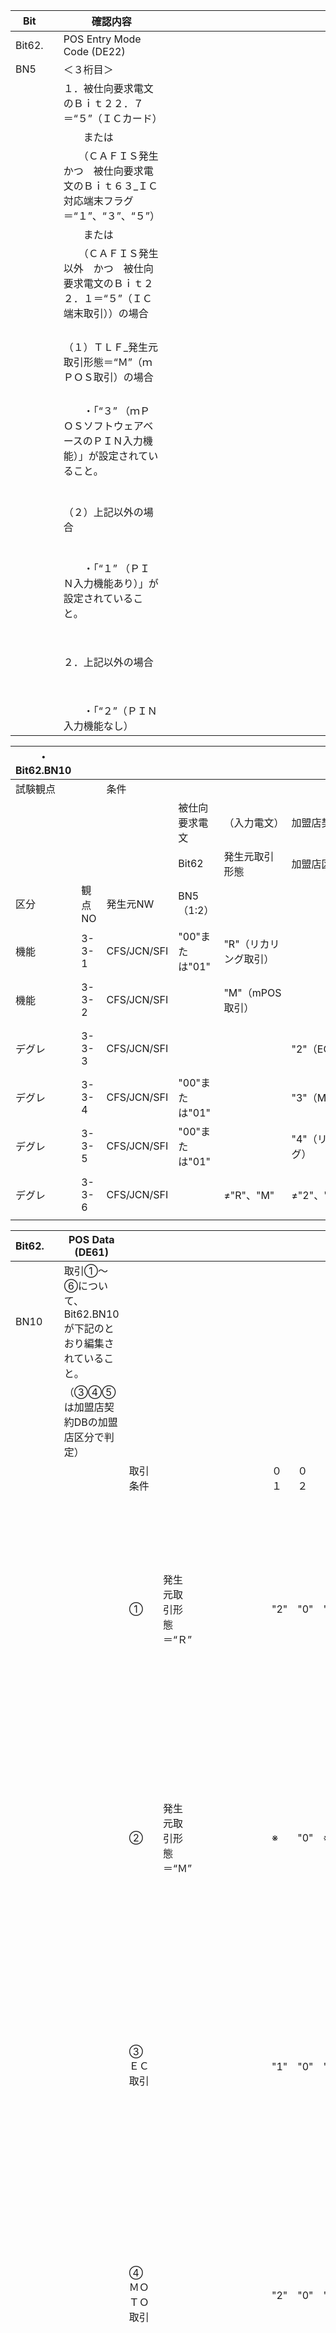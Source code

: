 | Bit    |  | 確認内容                                               |  |  |  |  |  |  |  |  |  |  |  |  |  |  |  |  |  |  |  |  |  |  |  |  |  |  |  |  |   |       |  |  |  |  |  |  |  |  |  |
|--------|--|----------------------------------------------------|--|--|--|--|--|--|--|--|--|--|--|--|--|--|--|--|--|--|--|--|--|--|--|--|--|--|--|--|---|-------|--|--|--|--|--|--|--|--|--|
| Bit62. |  | POS Entry Mode Code (DE22)                         |  |  |  |  |  |  |  |  |  |  |  |  |  |  |  |  |  |  |  |  |  |  |  |  |  |  |  |  |   |       |  |  |  |  |  |  |  |  |  |
| BN5    |  | ＜３桁目＞                                              |  |  |  |  |  |  |  |  |  |  |  |  |  |  |  |  |  |  |  |  |  |  |  |  |  |  |  |  |   |       |  |  |  |  |  |  |  |  |  |
|        |  | １．被仕向要求電文のＢｉｔ２２．７＝“５”（ＩＣカード）                       |  |  |  |  |  |  |  |  |  |  |  |  |  |  |  |  |  |  |  |  |  |  |  |  |  |  |  |  |   |       |  |  |  |  |  |  |  |  |  |
|        |  | 　　または                                              |  |  |  |  |  |  |  |  |  |  |  |  |  |  |  |  |  |  |  |  |  |  |  |  |  |  |  |  |   |       |  |  |  |  |  |  |  |  |  |
|        |  | 　　（ＣＡＦＩＳ発生　かつ　被仕向要求電文のＢｉｔ６３_ＩＣ対応端末フラグ＝“１”、“３”、“５”） |  |  |  |  |  |  |  |  |  |  |  |  |  |  |  |  |  |  |  |  |  |  |  |  |  |  |  |  |   |       |  |  |  |  |  |  |  |  |  |
|        |  | 　　または                                              |  |  |  |  |  |  |  |  |  |  |  |  |  |  |  |  |  |  |  |  |  |  |  |  |  |  |  |  |   |       |  |  |  |  |  |  |  |  |  |
|        |  | 　　（ＣＡＦＩＳ発生以外　かつ　被仕向要求電文のＢｉｔ２２．１＝“５”（ＩＣ端末取引））の場合    |  |  |  |  |  |  |  |  |  |  |  |  |  |  |  |  |  |  |  |  |  |  |  |  |  |  |  |  |   |       |  |  |  |  |  |  |  |  |  |
|        |  | （１）ＴＬＦ_発生元取引形態＝“Ｍ”（ｍＰＯＳ取引）の場合                      |  |  |  |  |  |  |  |  |  |  |  |  |  |  |  |  |  |  |  |  |  |  |  |  |  |  |  |  | ● | ３－１－１ |  |  |  |  |  |  |  |  |  |
|        |  | 　　・「“３” （ｍＰＯＳソフトウェアベースのＰＩＮ入力機能）」が設定されていること。        |  |  |  |  |  |  |  |  |  |  |  |  |  |  |  |  |  |  |  |  |  |  |  |  |  |  |  |  |   |       |  |  |  |  |  |  |  |  |  |
|        |  | （２）上記以外の場合                                         |  |  |  |  |  |  |  |  |  |  |  |  |  |  |  |  |  |  |  |  |  |  |  |  |  |  |  |  | ○ | ３－１－２ |  |  |  |  |  |  |  |  |  |
|        |  | 　　・「“１” （ＰＩＮ入力機能あり）」が設定されていること。                    |  |  |  |  |  |  |  |  |  |  |  |  |  |  |  |  |  |  |  |  |  |  |  |  |  |  |  |  |   |       |  |  |  |  |  |  |  |  |  |
|        |  | ２．上記以外の場合                                          |  |  |  |  |  |  |  |  |  |  |  |  |  |  |  |  |  |  |  |  |  |  |  |  |  |  |  |  | ○ | ３－１－３ |  |  |  |  |  |  |  |  |  |
|        |  | 　　・「“２”（ＰＩＮ入力機能なし）                                 |																																									

| ・Bit62.BN10 |       |             |             |              |              |                                  |    |
|-------------|-------|-------------|-------------|--------------|--------------|----------------------------------|----|
| 試験観点        |       | 条件          |             |              |              | 確認項目                             |    |
|             |       |             | 被仕向要求電文     | （入力電文）       | 加盟店契約DB      | 仕向要求電文                           |    |
|             |       |             | Bit62       | 発生元取引形態      | 加盟店区分        | Bit62                            |    |
| 区分          | 観点NO  | 発生元NW       | BN5（1:2）    |              |              | BN10                             | 備考 |
| 機能          | 3-3-1 | CFS/JCN/SFI | "00"または"01" | "R"（リカリング取引） |              | 203410*000100392+加盟店契約ＤＢの加盟店郵便番号 |    |
| 機能          | 3-3-2 | CFS/JCN/SFI |             | "M"（mPOS取引）  |              | *0*****009*00392+加盟店契約ＤＢの加盟店郵便番号 |    |
| デグレ         | 3-3-3 | CFS/JCN/SFI |             |              | "2"（EC)      | 102510*006*00392+加盟店契約ＤＢの加盟店郵便番号 |    |
| デグレ         | 3-3-4 | CFS/JCN/SFI | "00"または"01" |              | "3"（MOTO)    | 203210*000100392+加盟店契約ＤＢの加盟店郵便番号 |    |
| デグレ         | 3-3-5 | CFS/JCN/SFI | "00"または"01" |              | "4"（リカリング）   | 203410*000100392+加盟店契約ＤＢの加盟店郵便番号 |    |
| デグレ         | 3-3-6 | CFS/JCN/SFI |             | ≠"R"、"M"     | ≠"2"、"3"、"4" | 000001*000*00392+加盟店契約ＤＢの加盟店郵便番号 |


| Bit62. |  | POS Data (DE61)                       |           |             |                                       |  |  |  |     |     |     |     |     |     |    |     |     |     |     |      |       |  |                 |  |  |  |  |  |  |  |
|--------|--|---------------------------------------|-----------|-------------|---------------------------------------|--|--|--|-----|-----|-----|-----|-----|-----|----|-----|-----|-----|-----|------|-------|--|-----------------|--|--|--|--|--|--|--|
| BN10   |  | 取引①～⑥について、Bit62.BN10が下記のとおり編集されていること。 |           |             |                                       |  |  |  |     |     |     |     |     |     |    |     |     |     |     |      |       |  |                 |  |  |  |  |  |  |  |
|        |  | （③④⑤は加盟店契約DBの加盟店区分で判定）                |           |             |                                       |  |  |  |     |     |     |     |     |     |    |     |     |     |     |      |       |  |                 |  |  |  |  |  |  |  |
|        |  |                                       | 取引条件      |             |                                       |  |  |  | ０１  | ０２  | ０３  | ０４  | ０５  | ０６  | ０７ | ０８  | ０９  | １０  | １１  | １２   | １３    |  | １４              |  |  |  |  |  |  |  |
|        |  |                                       | ①         | 発生元取引形態＝“Ｒ” |                                       |  |  |  | "2" | "0" | "3" | "4" | "1" | "0" | ※  | "0" | "0" | "0" | "1" | "00" | "392" |  | 加盟店契約ＤＢの加盟店郵便番号 |  |  |  |  |  |  |  |
|        |  |                                       | ②         | 発生元取引形態＝“Ｍ” |                                       |  |  |  | ※   | "0" | ※   | ※   | ※   | ※   | ※  | "0" | "0" | "9" | ※   | "00" | "392" |  | 加盟店契約ＤＢの加盟店郵便番号 |  |  |  |  |  |  |  |
|        |  |                                       | ③　ＥＣ取引    |             |                                       |  |  |  | "1" | "0" | "2" | "5" | "1" | "0" | ※  | "0" | "0" | "6" | ※   | "00" | "392" |  | 加盟店契約ＤＢの加盟店郵便番号 |  |  |  |  |  |  |  |
|        |  |                                       | ④　ＭＯＴＯ取引  |             |                                       |  |  |  | "2" | "0" | "3" | "2" | "1" | "0" | ※  | "0" | "0" | "0" | "1" | "00" | "392" |  | 加盟店契約ＤＢの加盟店郵便番号 |  |  |  |  |  |  |  |
|        |  |                                       | ⑤　リカリング取引 |             |                                       |  |  |  | "2" | "0" | "3" | "4" | "1" | "0" | ※  | "0" | "0" | "0" | "1" | "00" | "392" |  | 加盟店契約ＤＢの加盟店郵便番号 |  |  |  |  |  |  |  |
|        |  |                                       | ⑥　上記以外    |             |                                       |  |  |  | "0" | "0" | "0" | "0" | "0" | "1" | ※  | "0" | "0" | "0" | ※   | "00" | "392" |  | 加盟店契約ＤＢの加盟店郵便番号 |  |  |  |  |  |  |  |
|        |  |                                       | ＜凡例＞      |             |                                       |  |  |  |     |     |     |     |     |     |    |     |     |     |     |      |       |  |                 |  |  |  |  |  |  |  |
|        |  |                                       |           | 赤字          | …変更箇所                                 |  |  |  |     |     |     |     |     |     |    |     |     |     |     |      |       |  |                 |  |  |  |  |  |  |  |
|        |  |                                       |           |             | …仕向要求電文のＢｉｔ６２．ＢＮ５（１：２）＝“８１”の場合        |  |  |  |     |     |     |     |     |     |    |     |     |     |     |      |       |  |                 |  |  |  |  |  |  |  |
|        |  |                                       |           |             | …仕向要求電文のＢｉｔ６２．ＢＮ５（１：２）＝“００”または“０１”の場合 |  |  |  |     |     |     |     |     |     |    |     |     |     |     |      |       |  |                 |  |  |  |  |  |  |  |
|        |  |                                       |           | ※           | …その他取引条件により異なる項目                      |
